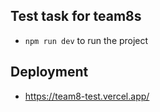 ## Test task for team8s

- `npm run dev` to run the project

## Deployment

- https://team8-test.vercel.app/
